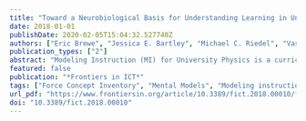 ```yaml
---
title: "Toward a Neurobiological Basis for Understanding Learning in University Modeling Instruction Physics Courses"
date: 2018-01-01
publishDate: 2020-02-05T15:04:32.527740Z
authors: ["Eric Brewe", "Jessica E. Bartley", "Michael C. Riedel", "Vashti Sawtelle", "Taylor Salo", "Emily R. Boeving", "Elsa I. Bravo", "Rosalie Odean", "Alina Nazareth", "Katherine L. Bottenhorn", "Robert W. Laird", "Matthew T. Sutherland", "Shannon M. Pruden", "Angela R. Laird"]
publication_types: ["2"]
abstract: "Modeling Instruction (MI) for University Physics is a curricular and pedagogical approach to active learning in introductory physics. A basic tenet of science is that it is a model-driven endeavor that involves building models, then validating, deploying, and ultimately revising them in an iterative fashion. MI was developed to provide students a facsimile in the university classroom of this foundational scientific practice. As a curriculum, MI employs conceptual scientific models as the basis for the course content, and thus learning in a MI classroom involves students appropriating scientific models for their own use. Over the last ten years, substantial evidence has accumulated supporting MI's efficacy, including gains in conceptual understanding, odds of success, attitudes toward learning, self-efficacy, and social networks centered around physics learning. However, we still do not fully understand the mechanisms of how students learn physics and develop mental models of physical phenomena. Herein, we explore the hypothesis that the MI curriculum and pedagogy promotes student engagement via conceptual model building. This emphasis on conceptual model building, in turn, leads to improved knowledge organization and problem solving abilities that manifest as quantifiable functional brain changes that can be assessed with functional magnetic resonance imaging (fMRI). We conducted a neuroeducation study wherein students completed a physics reasoning task while undergoing fMRI scanning before (pre) and after (post) completing a MI introductory physics course. Preliminary results indicated that performance of the physics reasoning task was linked with increased brain activity notably in lateral prefrontal and parietal cortices that previously have been associated with attention, working memory, and problem solving, and are collectively referred to as the central executive network. Critically, assessment of changes in brain activity during the physics reasoning task from pre- versus post-instruction identified increased activity after the course notably in the posterior cingulate cortex (a brain region previously linked with episodic memory and self-referential thought) and in the frontal poles (regions linked with learning). These preliminary outcomes highlight brain regions linked with physics reasoning and, critically, suggest that brain activity during physics reasoning is modifiable by thoughtfully designed curriculum and pedagogy."
featured: false
publication: "*Frontiers in ICT*"
tags: ["Force Concept Inventory", "Mental Models", "Modeling instruction", "Neuroeducation", "STEM learning", "brain network", "fMRI", "physics reasoning"]
url_pdf: "https://www.frontiersin.org/article/10.3389/fict.2018.00010/full"
doi: "10.3389/fict.2018.00010"
---
```


